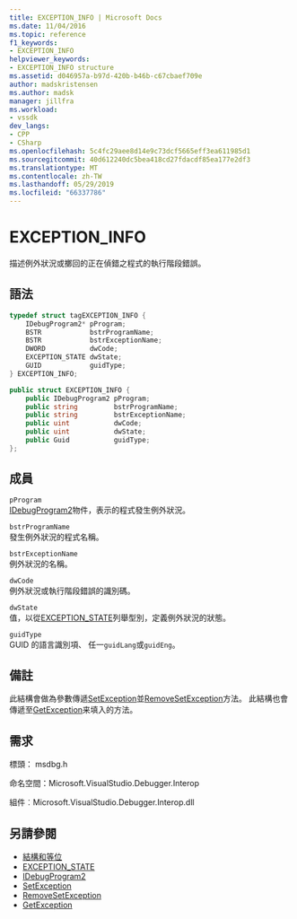```yaml
---
title: EXCEPTION_INFO | Microsoft Docs
ms.date: 11/04/2016
ms.topic: reference
f1_keywords:
- EXCEPTION_INFO
helpviewer_keywords:
- EXCEPTION_INFO structure
ms.assetid: d046957a-b97d-420b-b46b-c67cbaef709e
author: madskristensen
ms.author: madsk
manager: jillfra
ms.workload:
- vssdk
dev_langs:
- CPP
- CSharp
ms.openlocfilehash: 5c4fc29aee8d14e9c73dcf5665eff3ea611985d1
ms.sourcegitcommit: 40d612240dc5bea418cd27fdacdf85ea177e2df3
ms.translationtype: MT
ms.contentlocale: zh-TW
ms.lasthandoff: 05/29/2019
ms.locfileid: "66337786"
---
```

# <a name="exceptioninfo"></a>EXCEPTION_INFO
描述例外狀況或擲回的正在偵錯之程式的執行階段錯誤。

## <a name="syntax"></a>語法

```cpp
typedef struct tagEXCEPTION_INFO {
    IDebugProgram2* pProgram;
    BSTR            bstrProgramName;
    BSTR            bstrExceptionName;
    DWORD           dwCode;
    EXCEPTION_STATE dwState;
    GUID            guidType;
} EXCEPTION_INFO;
```

```csharp
public struct EXCEPTION_INFO {
    public IDebugProgram2 pProgram;
    public string         bstrProgramName;
    public string         bstrExceptionName;
    public uint           dwCode;
    public uint           dwState;
    public Guid           guidType;
};
```

## <a name="members"></a>成員
`pProgram`\
[IDebugProgram2](../../../extensibility/debugger/reference/idebugprogram2.md)物件，表示的程式發生例外狀況。

`bstrProgramName`\
發生例外狀況的程式名稱。

`bstrExceptionName`\
例外狀況的名稱。

`dwCode`\
例外狀況或執行階段錯誤的識別碼。

`dwState`\
值，以從[EXCEPTION_STATE](../../../extensibility/debugger/reference/exception-state.md)列舉型別，定義例外狀況的狀態。

`guidType`\
GUID 的語言識別項、 任一`guidLang`或`guidEng`。

## <a name="remarks"></a>備註
此結構會做為參數傳遞[SetException](../../../extensibility/debugger/reference/idebugengine2-setexception.md)並[RemoveSetException](../../../extensibility/debugger/reference/idebugengine2-removesetexception.md)方法。 此結構也會傳遞至[GetException](../../../extensibility/debugger/reference/idebugexceptionevent2-getexception.md)来填入的方法。

## <a name="requirements"></a>需求
標頭： msdbg.h

命名空間：Microsoft.VisualStudio.Debugger.Interop

組件︰Microsoft.VisualStudio.Debugger.Interop.dll

## <a name="see-also"></a>另請參閱
- [結構和等位](../../../extensibility/debugger/reference/structures-and-unions.md)
- [EXCEPTION_STATE](../../../extensibility/debugger/reference/exception-state.md)
- [IDebugProgram2](../../../extensibility/debugger/reference/idebugprogram2.md)
- [SetException](../../../extensibility/debugger/reference/idebugengine2-setexception.md)
- [RemoveSetException](../../../extensibility/debugger/reference/idebugengine2-removesetexception.md)
- [GetException](../../../extensibility/debugger/reference/idebugexceptionevent2-getexception.md)
